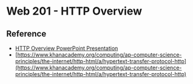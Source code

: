 # Web 201 - HTTP Overview

## Reference
- <a href="HttpOverview.pptx" target="_blank">HTTP Overview PowerPoint Presentation</a>
- [https://www.khanacademy.org/computing/ap-computer-science-principles/the-internet/http-html/a/hypertext-transfer-protocol-http](https://www.khanacademy.org/computing/ap-computer-science-principles/the-internet/http-html/a/hypertext-transfer-protocol-http)